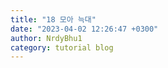 ```yaml
---
title: "18 모아 늑대"
date: "2023-04-02 12:26:47 +0300"
author: NrdyBhu1
category: tutorial blog
---
```

